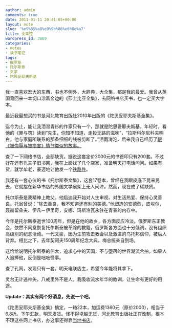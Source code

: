 ```yaml
---
author: admin
comments: true
date: 2011-01-11 20:41:05+00:00
layout: note
slug: '%e5%85%a8%e9%9b%86%e6%8e%a7'
title: 全集控
wordpress_id: 3869
categories:
- notes
- 读书笔记
tags:
- 俄罗斯
- 托尔斯泰
- 文学
- 陀思妥耶夫斯基
---
```


我一直喜欢宏大的东西，书也不例外，大辞典，大全集，都是我的最爱。我曾从英国背回来一本切口涂着金边的《莎士比亚全集》，去网络书店买书，也一定买大字本。

最近我最想买的书是河北教育出版社2010年出版的《陀思妥耶夫斯基全集》。

迄今为止，能让我泪湿青衫的作家只有一个，那就是陀思妥耶夫斯基，年轻时，看他的《罪与罚》读到“先生，你知不知道，走投无路的滋味”，“拉斯科尔尼科夫明白，他与家庭所联系的那条细细的线被剪断了。”泪雨滂沱，后来我自己经历了[跟《被侮辱与被损害》情节类似的故事。](http://www.baibanbao.net/wp/2658)

查了一下网络书店，全部缺货。据说这套定价2000元的书首印只有200套。不过好在还有孔夫子旧书网，我在上面找了几个店家，准备明天打电话问问。如果有货，就学牟老，豪迈地让他发一个[铁路件](http://mousen.blogbus.com/logs/87319737.html)。

我还有一套心仪的书《托尔斯泰文集》，这套17卷本，曾经在我眼皮底下晃来晃去，它就摆在新华书店的外国文学展架上无人问津。然而，现在成了稀缺货。

托尔斯泰是我精神上教父。他启迪我开始对人生审视、对生活热爱、保持心灵善良。托翁曾说：“除去善良，我不知道还有别的美德。”他塑造的安德烈，皮埃尔，聂赫留朵夫、伊凡－伊里奇，安娜、玛斯洛瓦永驻在青春的内存中。

今年是托尔斯泰逝世100周年，但是在他的故乡，各方面反应冷淡。俄罗斯东正教会，依然不同意恢复托尔斯泰被革除的教籍，俄罗斯各方面也十分低调，没有组织高级别的纪念活动。一代文豪，因为生前攻击教会以及激进的乌托邦信仰，被后人背弃。相比之下，去年契诃夫150周年纪念大典，梅总统亲自到场。

这恰恰说明托尔斯泰的伟大，追求心中的天国，不与堕落的世界潮流合拍。如果人人追捧他，反倒是咄咄怪事。

查了孔网，发现只有一套，明天电联店主，希望今年能将其拿下。

灵台无计逃神矢，八戒里外不是人。我吸收流水年华的教训，让生命有更好的用途。

**Update：其实有两个好消息，先说一个吧。**

《陀思妥耶夫斯基全集》搞定，一箱22本，加运费1360元（原价2000），相当于6.8折。下午汇款，明天发货。怪不得卓越无货，河北教育出版社正在改制，根本不理这些网上书店，办这事还得靠[当地书店](http://shop.kongfz.com/book/11735/index.html)。 

